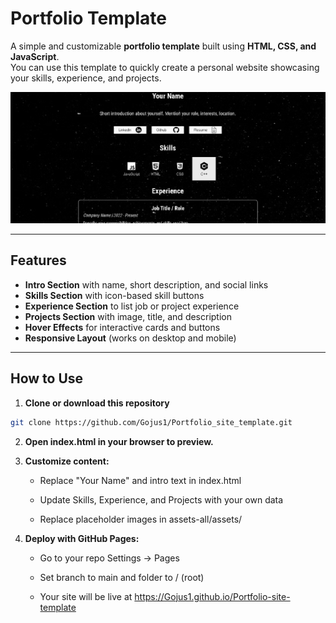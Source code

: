 # Portfolio Template

A simple and customizable **portfolio template** built using **HTML, CSS, and JavaScript**.  
You can use this template to quickly create a personal website showcasing your skills, experience, and projects.

![Portfolio Template Preview](img.png)

---

## Features

- **Intro Section** with name, short description, and social links  
- **Skills Section** with icon-based skill buttons  
- **Experience Section** to list job or project experience  
- **Projects Section** with image, title, and description  
- **Hover Effects** for interactive cards and buttons  
- **Responsive Layout** (works on desktop and mobile)

---

## How to Use

1. **Clone or download this repository**

```bash
git clone https://github.com/Gojus1/Portfolio_site_template.git
```
2. **Open index.html in your browser to preview.**

3. **Customize content:**

   - Replace "Your Name" and intro text in index.html

   - Update Skills, Experience, and Projects with your own data

   - Replace placeholder images in assets-all/assets/

4. **Deploy with GitHub Pages:**

   - Go to your repo Settings → Pages

   - Set branch to main and folder to / (root)

   - Your site will be live at https://Gojus1.github.io/Portfolio-site-template
